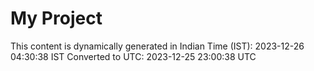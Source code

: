 # My Project

This content is dynamically generated in Indian Time (IST): 2023-12-26 04:30:38 IST
Converted to UTC: 2023-12-25 23:00:38 UTC
